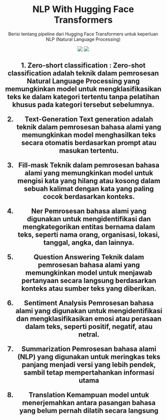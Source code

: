 <h1 align="center"> NLP With Hugging Face Transformers</h1>
<p align="center"> Berisi tentang pipeline dari Hugging Face Transformers untuk keperluan NLP (Natural Language Processing)</p>

<div align="center">

<img src="https://img.shields.io/badge/python-3670A0?style=for-the-badge&logo=python&logoColor=ffdd54">
<img src="https://imp.shields.io/badge/jupyter-X23FA0F00.svp?style=for-the-badge&loro=jupyter&loroColor.white">

</div>

<h2 align="center">
1. Zero-short classification :
Zero-shot classification adalah teknik dalam pemrosesan Natural Language Processing yang memungkinkan model untuk mengklasifikasikan teks ke dalam kategori tertentu tanpa pelatihan khusus pada kategori tersebut sebelumnya.

2. Text-Generation
Text generation adalah teknik dalam pemrosesan bahasa alami yang memungkinkan model menghasilkan teks secara otomatis berdasarkan prompt atau masukan tertentu.

3. Fill-mask
Teknik dalam pemrosesan bahasa alami yang memungkinkan model untuk mengisi kata yang hilang atau kosong dalam sebuah kalimat dengan kata yang paling cocok berdasarkan konteks.

4. Ner
Pemrosesan bahasa alami yang digunakan untuk mengidentifikasi dan mengkategorikan entitas bernama dalam teks, seperti nama orang, organisasi, lokasi, tanggal, angka, dan lainnya.

5. Question Answering
Teknik dalam pemrosesan bahasa alami yang memungkinkan model untuk menjawab pertanyaan secara langsung berdasarkan konteks atau sumber teks yang diberikan. 

6. Sentiment Analysis
Pemrosesan bahasa alami yang digunakan untuk mengidentifikasi dan mengklasifikasikan emosi atau perasaan dalam teks, seperti positif, negatif, atau netral.

7. Summarization
Pemrosesan bahasa alami (NLP) yang digunakan untuk meringkas teks panjang menjadi versi yang lebih pendek, sambil tetap mempertahankan informasi utama

8. Translation
Kemampuan model untuk menerjemahkan antara pasangan bahasa yang belum pernah dilatih secara langsung
</h2>